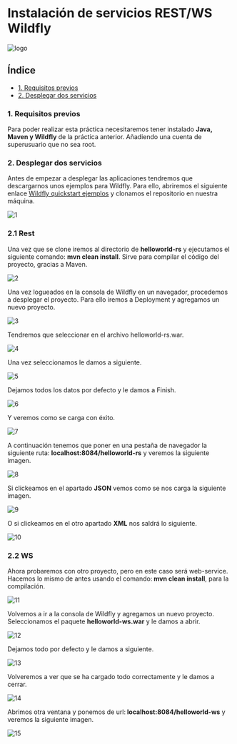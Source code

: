# Instalación de servicios REST/WS Wildfly

![logo](https://github.com/Regnierd/Wildfly/blob/main/img/logo.png)

## Índice

- <a href="#1">1. Requisitos previos</a>
- <a href="#2">2. Desplegar dos servicios</a>


<a name="1"></a>

### 1. Requisitos previos
Para poder realizar esta práctica necesitaremos tener instalado <b>Java, Maven y Wildfly</b> de la práctica anterior.  Añadiendo una cuenta de superusuario que no sea root.

<a name="2"></a>

### 2. Desplegar dos servicios
Antes de empezar a desplegar las aplicaciones tendremos que descargarnos unos ejemplos para Wildfly. Para ello, abriremos el siguiente enlace <a href="https://github.com/wildfly/quickstart/">Wildfly quickstart ejemplos</a> y clonamos el repositorio en nuestra máquina.

![1](https://github.com/Regnierd/Wildfly/blob/main/DespliegueRest-WS/img/1.png)

### 2.1 Rest
Una vez que se clone iremos al directorio de <b>helloworld-rs</b> y ejecutamos el siguiente comando: <b>mvn clean install</b>. Sirve para compilar el código del proyecto, gracias a Maven.

![2](https://github.com/Regnierd/Wildfly/blob/main/DespliegueRest-WS/img/2.png)

Una vez logueados en la consola de Wildfly en un navegador, procedemos a desplegar el proyecto. Para ello iremos a Deployment y agregamos un nuevo proyecto.

![3](https://github.com/Regnierd/Wildfly/blob/main/DespliegueRest-WS/img/3.png)

Tendremos que seleccionar en el archivo helloworld-rs.war. 

![4](https://github.com/Regnierd/Wildfly/blob/main/DespliegueRest-WS/img/4.png)

Una vez seleccionamos le damos a siguiente.

![5](https://github.com/Regnierd/Wildfly/blob/main/DespliegueRest-WS/img/5.png)

Dejamos todos los datos por defecto y le damos a Finish.

![6](https://github.com/Regnierd/Wildfly/blob/main/DespliegueRest-WS/img/6.png)

Y veremos como se carga con éxito.

![7](https://github.com/Regnierd/Wildfly/blob/main/DespliegueRest-WS/img/7.png)

A continuación tenemos que poner en una pestaña de navegador la siguiente ruta: <b>localhost:8084/helloworld-rs</b>  y veremos la siguiente imagen.

![8](https://github.com/Regnierd/Wildfly/blob/main/DespliegueRest-WS/img/8.png)

Si clickeamos en el apartado <b>JSON</b> vemos como se nos carga la siguiente imagen.

![9](https://github.com/Regnierd/Wildfly/blob/main/DespliegueRest-WS/img/9.png)

O si clickeamos en el otro apartado <b>XML</b> nos saldrá lo siguiente.

![10](https://github.com/Regnierd/Wildfly/blob/main/DespliegueRest-WS/img/10.png)

### 2.2 WS
Ahora probaremos con otro proyecto, pero en este caso será web-service. Hacemos lo mismo de antes usando el comando:<b> mvn clean install</b>, para la compilación.

![11](https://github.com/Regnierd/Wildfly/blob/main/DespliegueRest-WS/img/11.png)

Volvemos a ir a la consola de Wildfly y agregamos un nuevo proyecto. Seleccionamos el paquete <b>helloworld-ws.war</b> y le damos a abrir.

![12](https://github.com/Regnierd/Wildfly/blob/main/DespliegueRest-WS/img/12.png)

Dejamos todo por defecto y le damos a siguiente.

![13](https://github.com/Regnierd/Wildfly/blob/main/DespliegueRest-WS/img/13.png)

Volveremos a ver que se ha cargado todo correctamente y le damos a cerrar.

![14](https://github.com/Regnierd/Wildfly/blob/main/DespliegueRest-WS/img/14.png)

Abrimos otra ventana y ponemos de url:<b> localhost:8084/helloworld-ws</b> y veremos la siguiente imagen.

![15](https://github.com/Regnierd/Wildfly/blob/main/DespliegueRest-WS/img/15.png)